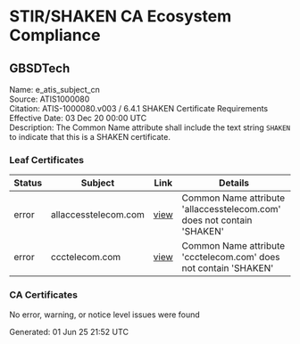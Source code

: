# STIR/SHAKEN CA Ecosystem Compliance

## GBSDTech

Name: e_atis_subject_cn\
Source: ATIS1000080\
Citation: ATIS-1000080.v003 / 6.4.1 SHAKEN Certificate Requirements\
Effective Date: 03 Dec 20 00:00 UTC\
Description: The Common Name attribute shall include the text string `SHAKEN` to indicate that this is a SHAKEN certificate.

### Leaf Certificates

| Status | Subject | Link | Details |
|--------|---------|------|---------|
| error | allaccesstelecom.com | [view](../../CERTS/474b1c6c0e37b3ac6ac6e812a849b99ec02d055f3fad9bad7817e57ad88d150a/README.md) | Common Name attribute 'allaccesstelecom.com' does not contain 'SHAKEN' |
| error | ccctelecom.com | [view](../../CERTS/7ed6c39c5ac9266fe9fcc9b777f7231de3c57af2fa94edc9073ce13a2b61ff99/README.md) | Common Name attribute 'ccctelecom.com' does not contain 'SHAKEN' |

### CA Certificates

No error, warning, or notice level issues were found


Generated: 01 Jun 25 21:52 UTC